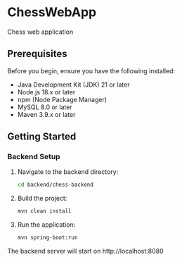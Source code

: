 # ChessWebApp
Chess web application

## Prerequisites

Before you begin, ensure you have the following installed:
- Java Development Kit (JDK) 21 or later
- Node.js 18.x or later
- npm (Node Package Manager)
- MySQL 8.0 or later
- Maven 3.9.x or later

## Getting Started

### Backend Setup

1. Navigate to the backend directory:
   ```bash
   cd backend/chess-backend
   ```

2. Build the project:
   ```bash
   mvn clean install
   ```

3. Run the application:
   ```bash
   mvn spring-boot:run
   ```

The backend server will start on http://localhost:8080
